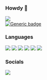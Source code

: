 ### Howdy 👋
![](https://komarev.com/ghpvc/?username=MikeNoecker)  
[![Generic badge](https://img.shields.io/badge/<Vibe_Check>-<Passed>-<COLOR>.svg)](https://shields.io/)


### Languages
<img src="https://img.shields.io/badge/html5%20-%23E34F26.svg?&style=for-the-badge&logo=html5&logoColor=white"/>  <img src="https://img.shields.io/badge/css3%20-%231572B6.svg?&style=for-the-badge&logo=css3&logoColor=white"/>  <img src="https://img.shields.io/badge/python%20-%2314354C.svg?&style=for-the-badge&logo=python&logoColor=white"/>  <img src="https://img.shields.io/badge/c++%20-%2300599C.svg?&style=for-the-badge&logo=c%2B%2B&ogoColor=white"/>  <img src="https://img.shields.io/badge/java-%23ED8B00.svg?&style=for-the-badge&logo=java&logoColor=white"/>  <img src="https://img.shields.io/badge/javascript%20-%23323330.svg?&style=for-the-badge&logo=javascript&logoColor=%23F7DF1E"/>

### Socials
<img src="https://img.shields.io/badge/Discord-%237289DA.svg?&style=for-the-badge&logo=discord&logoColor=white"/>

<!--
**MikeNoecker/MikeNoecker** is a ✨ _special_ ✨ repository because its `README.md` (this file) appears on your GitHub profile.

Here are some ideas to get you started:

- 🔭 I’m currently working on ...
- 🌱 I’m currently learning ...
- 👯 I’m looking to collaborate on ...
- 🤔 I’m looking for help with ...
- 💬 Ask me about ...
- 📫 How to reach me: ...
- 😄 Pronouns: ...
- ⚡ Fun fact: ...
-->
